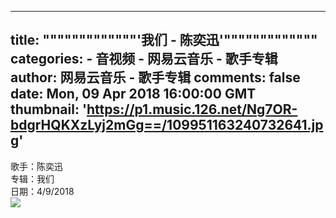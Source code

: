 
---
title: """""""""""""'我们 - 陈奕迅'"""""""""""""
categories: 
    - 音视频
    - 网易云音乐 - 歌手专辑
author: 网易云音乐 - 歌手专辑
comments: false
date: Mon, 09 Apr 2018 16:00:00 GMT
thumbnail: 'https://p1.music.126.net/Ng7OR-bdgrHQKXzLyj2mGg==/109951163240732641.jpg'
---

<div>   
歌手：陈奕迅<br>专辑：我们<br>日期：4/9/2018<br><img src="https://p1.music.126.net/Ng7OR-bdgrHQKXzLyj2mGg==/109951163240732641.jpg" referrerpolicy="no-referrer">  
</div>
            